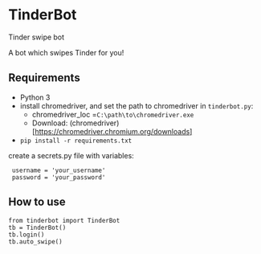 # TinderBot
Tinder swipe bot

A bot which swipes Tinder for you!

## Requirements
 - Python 3
 - install chromedriver, and set the path to chromedriver in `tinderbot.py`:
    - chromedriver_loc =`C:\path\to\chromedriver.exe`
    - Download: (chromedriver)[https://chromedriver.chromium.org/downloads]
 - `pip install -r requirements.txt`

create a secrets.py file with variables:
```
 username = 'your_username'
 password = 'your_password'
```

## How to use
```
from tinderbot import TinderBot
tb = TinderBot()
tb.login()
tb.auto_swipe()
```
